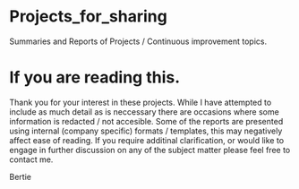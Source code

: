 # Projects_for_sharing
Summaries and Reports of Projects / Continuous improvement topics.

# If you are reading this.
Thank you for your interest in these projects.
While I have attempted to include as much detail as is neccessary there are occasions where some information is redacted / not accesible.
Some of the reports are presented using internal (company specific) formats / templates, this may negatively affect ease of reading.
If you require additinal clarification, or would like to engage in further discussion on any of the subject matter please feel free to contact me.

Bertie
